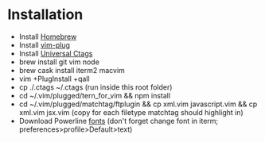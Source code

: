 # Installation
- Install [Homebrew](https://github.com/Homebrew/brew)
- Install [vim-plug](https://github.com/junegunn/vim-plug)
- Install [Universal Ctags](https://github.com/universal-ctags/ctags)
- brew install git vim node
- brew cask install iterm2 macvim
- vim +PlugInstall +qall
- cp ./.ctags ~/.ctags (run inside this root folder)
- cd ~/.vim/plugged/tern_for_vim && npm install
- cd ~/.vim/plugged/matchtag/ftplugin && cp xml.vim javascript.vim && cp xml.vim jsx.vim (copy for each filetype matchtag should highlight in)
- Download Powerline [fonts](https://github.com/powerline/fonts) (don't forget change font in iterm; preferences>profile>Default>text)
